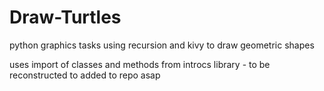 # Draw-Turtles
python graphics tasks using recursion and kivy to draw geometric shapes

uses import of classes and methods from introcs library - to be reconstructed to added to repo asap
